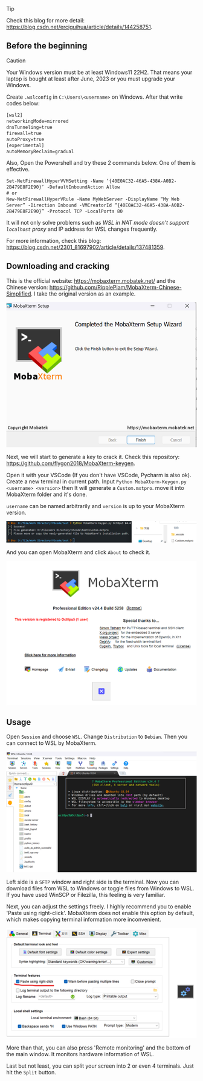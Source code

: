>[!TIP]
>Check this blog for more detail: https://blog.csdn.net/erciguihua/article/details/144258751.

## Before the beginning
>[!CAUTION]
> Your Windows version must be at least Windows11 22H2. That means your laptop is bought at least after June, 2023 or you must upgrade your Windows.

Create `.wslconfig` in `C:\Users\<username>` on Windows. After that write codes below:

```
[wsl2]
networkingMode=mirrored
dnsTunneling=true
firewall=true
autoProxy=true
[experimental]
autoMemoryReclaim=gradual  
```

Also, Open the Powershell and try these 2 commands below. One of them is effective.

```
Set-NetFirewallHyperVVMSetting -Name ‘{40E0AC32-46A5-438A-A0B2-2B479E8F2E90}’ -DefaultInboundAction Allow 
# or
New-NetFirewallHyperVRule -Name MyWebServer -DisplayName “My Web Server” -Direction Inbound -VMCreatorId “{40E0AC32-46A5-438A-A0B2-2B479E8F2E90}” -Protocol TCP -LocalPorts 80
```

It will not only solve problems such as *WSL in NAT mode doesn't support `localhost` proxy* and IP address for WSL changes frequently.

For more information, check this blog: https://blog.csdn.net/2301_81697902/article/details/137481359.

## Downloading and cracking
This is the official website: https://mobaxterm.mobatek.net/ and the Chinese version: https://github.com/RipplePiam/MobaXterm-Chinese-Simplified. I take the original version as an example. 

![](/assets/Linux/EX2%20MobaXterm,%20go%20ssh%20it!/1.png)

Next, we will start to generate a key to crack it. Check this repository: https://github.com/flygon2018/MobaXterm-keygen.

Open it with your VSCode  (If you don't have VSCode, Pycharm is also ok). Create a new terminal in current path. Input `Python MobaXterm-Keygen.py <username> <version>` then It will generate a `Custom.mxtpro`. move it into MobaXterm folder and it's done.

`username` can be named arbitrarily and `version` is up to your MobaXterm version. 

![](/assets/Linux/EX2%20MobaXterm,%20go%20ssh%20it!/2.png)

And you can open MobaXterm and click `About` to check it.

![](/assets/Linux/EX2%20MobaXterm,%20go%20ssh%20it!/3.png)

## Usage
Open  `Session` and choose  `WSL`. Change `Distribution` to `Debian`. Then you can connect to WSL by MobaXterm.

![](/assets/Linux/EX2%20MobaXterm,%20go%20ssh%20it!/4.png)

Left side is a `SFTP` window and right side is the terminal. Now you can download files from WSL to Windows or toggle files from Windows to WSL. If you have used WinSCP or Filezilla, this feeling is very familiar.

Next, you can adjust the settings freely. I highly recommend you to enable  'Paste using right-click'. MobaXterm does not enable this option by default, which makes copying terminal information more inconvenient.

![](/assets/Linux/EX2%20MobaXterm,%20go%20ssh%20it!/5.png)

More than that, you can also press 'Remote monitoring' and the bottom of the main window. It monitors hardware information of WSL.

Last but not least, you can split your screen into 2 or even 4 terminals. Just hit the `Split` button.
